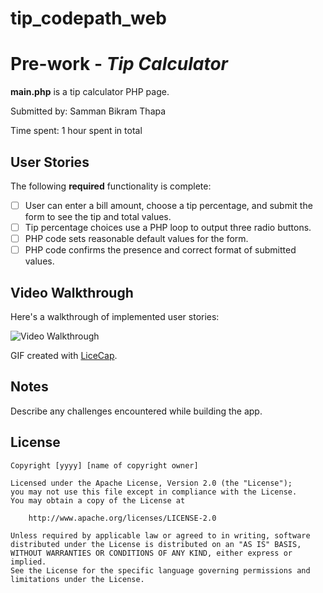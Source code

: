 # tip_codepath_web

# Pre-work - *Tip Calculator*

**main.php** is a tip calculator PHP page.

Submitted by: Samman Bikram Thapa

Time spent: 1 hour spent in total

## User Stories

The following **required** functionality is complete:
* [ ] User can enter a bill amount, choose a tip percentage, and submit the form to see the tip and total values.
* [ ] Tip percentage choices use a PHP loop to output three radio buttons.
* [ ] PHP code sets reasonable default values for the form.
* [ ] PHP code confirms the presence and correct format of submitted values.

## Video Walkthrough

Here's a walkthrough of implemented user stories:

<img src='' title='Video Walkthrough' width='' alt='Video Walkthrough' />

GIF created with [LiceCap](http://www.cockos.com/licecap/).

## Notes

Describe any challenges encountered while building the app.

## License

    Copyright [yyyy] [name of copyright owner]

    Licensed under the Apache License, Version 2.0 (the "License");
    you may not use this file except in compliance with the License.
    You may obtain a copy of the License at

        http://www.apache.org/licenses/LICENSE-2.0

    Unless required by applicable law or agreed to in writing, software
    distributed under the License is distributed on an "AS IS" BASIS,
    WITHOUT WARRANTIES OR CONDITIONS OF ANY KIND, either express or implied.
    See the License for the specific language governing permissions and
    limitations under the License.